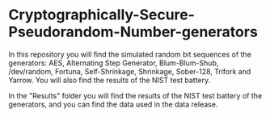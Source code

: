 # Cryptographically-Secure-Pseudorandom-Number-generators

In this repository you will find the simulated random bit sequences of the generators: AES, Alternating Step Generator, Blum-Blum-Shub, /dev/random, Fortuna, Self-Shrinkage, Shrinkage, Sober-128, Trifork and Yarrow. You will also find the results of the NIST test battery.

In the "Results" folder you will find the results of the NIST test battery of the generators, and you can find the data used in the data release.
